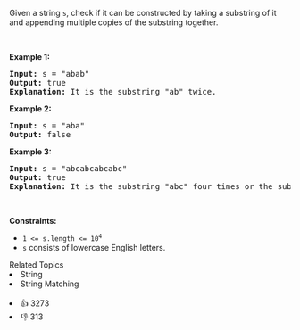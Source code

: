 <p>Given a string <code>s</code>, check if it can be constructed by taking a substring of it and appending multiple copies of the substring together.</p>

<p>&nbsp;</p>
<p><strong>Example 1:</strong></p>

<pre>
<strong>Input:</strong> s = &quot;abab&quot;
<strong>Output:</strong> true
<strong>Explanation:</strong> It is the substring &quot;ab&quot; twice.
</pre>

<p><strong>Example 2:</strong></p>

<pre>
<strong>Input:</strong> s = &quot;aba&quot;
<strong>Output:</strong> false
</pre>

<p><strong>Example 3:</strong></p>

<pre>
<strong>Input:</strong> s = &quot;abcabcabcabc&quot;
<strong>Output:</strong> true
<strong>Explanation:</strong> It is the substring &quot;abc&quot; four times or the substring &quot;abcabc&quot; twice.
</pre>

<p>&nbsp;</p>
<p><strong>Constraints:</strong></p>

<ul>
	<li><code>1 &lt;= s.length &lt;= 10<sup>4</sup></code></li>
	<li><code>s</code> consists of lowercase English letters.</li>
</ul>
<div><div>Related Topics</div><div><li>String</li><li>String Matching</li></div></div><br><div><li>👍 3273</li><li>👎 313</li></div>